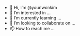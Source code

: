 - 👋 Hi, I’m @younwonkim
- 👀 I’m interested in ...
- 🌱 I’m currently learning ...
- 💞️ I’m looking to collaborate on ...
- 📫 How to reach me ...

<!---
younwonkim/younwonkim is a ✨ special ✨ repository because its `README.md` (this file) appears on your GitHub profile.
You can click the Preview link to take a look at your changes.
--->
